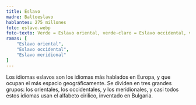 ```yaml
---
title: Eslavo
madre: Baltoeslavo
hablantes: 275 millones
foto: eslavo.webp
foto-texto: Verde = Eslavo oriental, verde-claro = Eslavo occidental, verde-oscuro = Eslavo meridional
ramas: [
    "Eslavo oriental",
    "Eslavo occidental",
    "Eslavo meridional"
]
---
```


Los idiomas eslavos son los idiomas más hablados en Europa, y que ocupan el más espacio geográficamente. Se dividen en tres grandes grupos: los orientales, los occidentales, y los meridionales, y casi todos estos idiomas usan el alfabeto cirilico, inventado en Bulgaria.